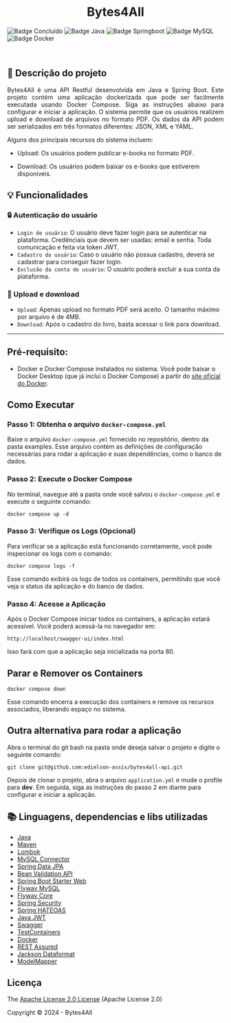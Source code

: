 <h1 align="center">Bytes4All</h1> 

![Badge Concluído](https://img.shields.io/static/v1?label=Status&message=Concluído&color=success&style=for-the-badge)
![Badge Java](https://img.shields.io/static/v1?label=Java&message=17&color=orange&style=for-the-badge&logo=java)
![Badge Springboot](https://img.shields.io/static/v1?label=Springboot&message=v3.3.4&color=brightgreen&style=for-the-badge&logo=spring)
![Badge MySQL](https://img.shields.io/static/v1?label=MySQL&message=v8.0.33&color=orange&style=for-the-badge&logo=MySQL)
![Badge Docker](https://img.shields.io/static/v1?label=Docker&message=v27.3.1&color=blue&style=for-the-badge&logo=Docker)

<br>


## :book: Descrição do projeto 

<p align="justify">
Bytes4All é uma API Restful desenvolvida em Java e Spring Boot. Este projeto contém uma aplicação dockerizada que pode ser facilmente executada usando Docker Compose. Siga as instruções abaixo para configurar e iniciar a aplicação. O sistema permite que os usuários realizem upload e download de arquivos no formato PDF. Os dados da API podem ser serializados em três formatos diferentes: JSON, XML e YAML. 
  
Alguns dos principais recursos do sistema incluem:

- Upload: Os usuários podem publicar e-books no formato PDF.

- Download: Os usuários podem baixar os e-books que estiverem disponíveis.
</p>

## :bulb: Funcionalidades

### :lock: Autenticação do usuário

- `Login de usuário`: O usuário deve fazer login para se autenticar na plataforma. Credênciais que devem ser usadas: email e senha. Toda comunicação e feita via token JWT.
- `Cadastro do usuário`: Caso o usuário não possua cadastro, deverá se cadastrar para conseguir fazer login. 
- `Exclusão da conta do usuário`: O usuário poderá excluir a sua conta da plataforma.

### :toolbox: Upload e download

- `Upload`: Apenas upload no formato PDF será aceito. O tamanho máximo por arquivo é de 4MB. 
- `Download`: Após o cadastro do livro, basta acessar o link para download.

--------

## Pré-requisito:

- Docker e Docker Compose instalados no sistema. Você pode baixar o Docker Desktop (que já inclui o Docker Compose) a partir do [site oficial do Docker](https://www.docker.com/).


## Como Executar

### Passo 1: Obtenha o arquivo `docker-compose.yml`

Baixe o arquivo `docker-compose.yml` fornecido no repositório, dentro da pasta examples. Esse arquivo contém as definições de configuração necessárias para rodar a aplicação e suas dependências, como o banco de dados.

### Passo 2: Execute o Docker Compose

No terminal, navegue até a pasta onde você salvou o `docker-compose.yml` e execute o seguinte comando:

```
docker compose up -d
```

### Passo 3: Verifique os Logs (Opcional)

Para verificar se a aplicação está funcionando corretamente, você pode inspecionar os logs com o comando:

```
docker compose logs -f
```

Esse comando exibirá os logs de todos os containers, permitindo que você veja o status da aplicação e do banco de dados.

### Passo 4: Acesse a Aplicação

Após o Docker Compose iniciar todos os containers, a aplicação estará acessível. Você poderá acessá-la no navegador em:

```
http://localhost/swagger-ui/index.html
```
Isso fará com que a aplicação seja inicializada na porta 80.

## Parar e Remover os Containers

```
docker compose down
```
Esse comando encerra a execução dos containers e remove os recursos associados, liberando espaço no sistema.

## Outra alternativa para rodar a aplicação 

Abra o terminal do git bash na pasta onde deseja salvar o projeto e digite o seguinte comando: 

```
git clone git@github.com:edielson-assis/bytes4all-api.git
```
Depois de clonar o projeto, abra o arquivo `application.yml` e mude o profile para **dev**. Em seguida, siga as instruções do passo 2 em diante para configurar e iniciar a aplicação.

## :books: Linguagens, dependencias e libs utilizadas 

- [Java](https://docs.oracle.com/en/java/javase/17/docs/api/index.html)
- [Maven](https://maven.apache.org/ref/3.9.3/maven-core/index.html)
- [Lombok](https://mvnrepository.com/artifact/org.projectlombok/lombok)
- [MySQL Connector](https://mvnrepository.com/artifact/mysql/mysql-connector-java)
- [Spring Data JPA](https://mvnrepository.com/artifact/org.springframework.data/spring-data-jpa/3.2.1)
- [Bean Validation API](https://mvnrepository.com/artifact/jakarta.validation/jakarta.validation-api/3.0.2)
- [Spring Boot Starter Web](https://mvnrepository.com/artifact/org.springframework.boot/spring-boot-starter-web)
- [Flyway MySQL](https://mvnrepository.com/artifact/org.flywaydb/flyway-mysql/9.22.2)
- [Flyway Core](https://mvnrepository.com/artifact/org.flywaydb/flyway-core/9.22.2)
- [Spring Security](https://mvnrepository.com/artifact/org.springframework.boot/spring-boot-starter-security/3.2.1)
- [Spring HATEOAS](https://mvnrepository.com/artifact/org.springframework.hateoas/spring-hateoas/2.3.3)
- [Java JWT](https://mvnrepository.com/artifact/com.auth0/java-jwt/4.4.0)
- [Swagger](https://mvnrepository.com/artifact/org.springdoc/springdoc-openapi-starter-webmvc-ui/2.3.0)
- [TestContainers](https://mvnrepository.com/artifact/org.testcontainers/mysql/1.19.5)
- [Docker](https://docs.docker.com/)
- [REST Assured](https://mvnrepository.com/artifact/io.rest-assured/rest-assured/5.5.0)
- [Jackson Dataformat](https://mvnrepository.com/artifact/com.fasterxml.jackson.dataformat/jackson-dataformat-yaml/2.18.1)
- [ModelMapper](https://mvnrepository.com/artifact/org.modelmapper/modelmapper/3.2.1)

## Licença 

The [Apache License 2.0 License](https://github.com/edielson-assis/bytes4all-api/blob/main/LICENSE) (Apache License 2.0)

Copyright :copyright: 2024 - Bytes4All
